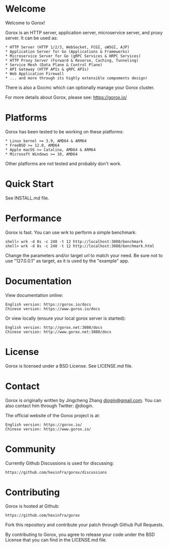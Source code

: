 Welcome
=======

  Welcome to Gorox!

  Gorox is an HTTP server, application server, microservice server, and proxy
  server. It can be used as:

    * HTTP Server (HTTP 1/2/3, WebSocket, FCGI, uWSGI, AJP)
    * Application Server for Go (Applications & Frameworks)
    * Microservice Server for Go (gRPC Services & HRPC Services)
    * HTTP Proxy Server (Forward & Reverse, Caching, Tunneling)
    * Service Mesh (Data Plane & Control Plane)
    * API Gateway (HTTP APIs & gRPC APIs)
    * Web Application Firewall
    * ... and more through its highly extensible compoments design!

  There is also a Gocmc which can optionally manage your Gorox cluster.

  For more details about Gorox, please see: https://gorox.io/


Platforms
=========

  Gorox has been tested to be working on these platforms:

    * Linux kernel >= 3.9, AMD64 & ARM64
    * FreeBSD >= 12.0, AMD64
    * Apple macOS >= Catalina, AMD64 & ARM64
    * Microsoft Windows >= 10, AMD64

  Other platforms are not tested and probably don't work.


Quick Start
===========

  See INSTALL.md file.


Performance
===========

  Gorox is fast. You can use wrk to perform a simple benchmark:

    shell> wrk -d 8s -c 240 -t 12 http://localhost:3080/benchmark
    shell> wrk -d 8s -c 240 -t 12 http://localhost:3080/benchmark.html

  Change the parameters and/or target url to match your need.
  Be sure not to use "127.0.0.1" as target, as it is used by the "example" app.


Documentation
=============

  View documentation online:

    English version: https://gorox.io/docs
    Chinese version: https://www.gorox.io/docs

  Or view locally (ensure your local gorox server is started):

    English version: http://gorox.net:3080/docs
    Chinese version: http://www.gorox.net:3080/docs


License
=======

  Gorox is licensed under a BSD License. See LICENSE.md file.


Contact
=======

  Gorox is originally written by Jingcheng Zhang <diogin@gmail.com>.
  You can also contact him through Twitter: @diogin.

  The official website of the Gorox project is at:

    English version: https://gorox.io/
    Chinese version: https://www.gorox.io/


Community
=========

  Currently Github Discussions is used for discussing:

    https://github.com/hexinfra/gorox/discussions


Contributing
============

  Gorox is hosted at Github:

    https://github.com/hexinfra/gorox

  Fork this repository and contribute your patch through Github Pull Requests.

  By contributing to Gorox, you agree to release your code under the BSD License
  that you can find in the LICENSE.md file.
